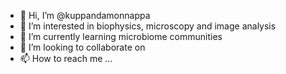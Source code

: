 - 👋 Hi, I’m @kuppandamonnappa
- 👀 I’m interested in biophysics, microscopy and image analysis
- 🌱 I’m currently learning microbiome communities
- 💞️ I’m looking to collaborate on 
- 📫 How to reach me ...

<!---
kuppandamonnappa/kuppandamonnappa is a ✨ special ✨ repository because its `README.md` (this file) appears on your GitHub profile.
You can click the Preview link to take a look at your changes.
--->
